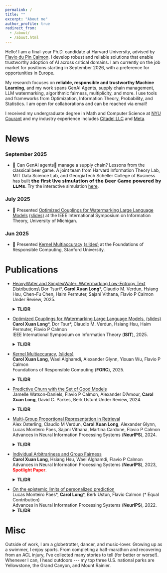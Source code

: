 ```yaml
---
permalink: /
title: ""
excerpt: "About me"
author_profile: true
redirect_from: 
  - /about/
  - /about.html
---
```

Hello! I am a final-year Ph.D. candidate at Harvard University, advised by [Flavio du Pin Calmon](http://people.seas.harvard.edu/~flavio/). I develop robust and reliable solutions that enable trustworthy adoption of AI across critical domains. I am currently on the job market for positions starting in September 2026, with a preference for opportunities in Europe.

My research focuses on **reliable, responsible and trustworthy Machine Learning**, and my work spans GenAI Agents, supply chain management, LLM watermarking, algorithmic fairness, multiplicity, and more. I use tools and frameworks from Optimization, Information Theory, Probability, and Statistics. 
I am open for collaborations and can be reached via email!


I received my undergraduate degree in Math and Computer Science at [NYU Courant](https://cims.nyu.edu/dynamic/) and my industry experience includes [Citadel LLC](https://www.citadel.com) and [Meta](https://about.meta.com).

# News 

### September 2025
- 🚀 Can GenAI agents🤖 manage a supply chain? Lessons from the classical beer game. A joint team from Harvard Information Theory Lab, MIT Data Science Lab, and GeorgiaTech Scheller College of Business has built 𝘁𝗵𝗲 𝗳𝗶𝗿𝘀𝘁 𝗹𝗶𝘃𝗲 𝘀𝗶𝗺𝘂𝗹𝗮𝘁𝗶𝗼𝗻 𝗼𝗳 𝘁𝗵𝗲 𝗕𝗲𝗲𝗿 𝗚𝗮𝗺𝗲 𝗽𝗼𝘄𝗲𝗿𝗲𝗱 𝗯𝘆 𝗟𝗟𝗠𝘀.  Try the interactive simulation [here](https://infotheorylab.github.io/beer-game/).

### July 2025 
- 🎤 Presented [Optimized Couplings for Watermarking Large Language Models](https://openreview.net/pdf?id=Lnij8CaFFO) [(slides)](https://drive.google.com/file/d/1saeZGgbkPrfPqT27g1ZuH94EyA5nYcwK/view?usp=sharing) at the IEEE International Symposium on Information Theory, University of Michigan.

### Jun 2025
- 🎤 Presented [Kernel Multiaccuracy](https://drops.dagstuhl.de/storage/00lipics/lipics-vol329-forc2025/LIPIcs.FORC.2025.7/LIPIcs.FORC.2025.7.pdf) [(slides)](https://drive.google.com/file/d/10pvZUYim2P6dt-fN83yG5ugle4DBKDMT/view?usp=sharing) at the Foundations of Responsible Computing, Stanford University.


# Publications 
- [HeavyWater and SimplexWater: Watermarking Low-Entropy Text Distributions](https://arxiv.org/pdf/2506.06409?)\
Dor Tsur\*, **Carol Xuan Long**\*, Claudio M. Verdun, Hsiang Hsu, Chen-Fu Chen, Haim Permuter, Sajani Vithana, Flavio P Calmon\
Under Review, 2025.
  <details><summary><strong>TL/DR</strong></summary>
  <p>Our goal is to design watermarks that optimally use side information to maximize detection accuracy and minmize distortion of generated text. We propose two watermarks **HeavyWater** and **SimplexWater** that achieve SOTA performance. Our theoretical analysis also reveals surprising new connections between LLM watermarking and **coding theory**.</p>
  </details>

- [Optimized Couplings for Watermarking Large Language Models](https://openreview.net/pdf?id=Lnij8CaFFO), [(slides)](https://drive.google.com/file/d/1saeZGgbkPrfPqT27g1ZuH94EyA5nYcwK/view?usp=sharing)\
**Carol Xuan Long**\*, Dor Tsur\*, Claudio M. Verdun, Hsiang Hsu, Haim Permuter, Flavio P Calmon\
IEEE International Symposium on Information Theory (**ISIT**), 2025.
  <details><summary><strong>TL/DR</strong></summary>
  <p>We argue that a key component in watermark design is generating a coupling between the side information shared with the watermark detector and a random partition of the LLM vocabulary. Our analysis identifies the optimal coupling and randomization strategy under the worst-case LLM next-token distribution that satisfies a min-entropy constraint. We propose the **Correlated-Channel watermarking scheme** --- a closed-form scheme that achieve high detection at zero distortion.</p>
  </details>

- [Kernel Multiaccuracy](https://drops.dagstuhl.de/storage/00lipics/lipics-vol329-forc2025/LIPIcs.FORC.2025.7/LIPIcs.FORC.2025.7.pdf), [(slides)](https://drive.google.com/file/d/10pvZUYim2P6dt-fN83yG5ugle4DBKDMT/view?usp=sharing)\
**Carol Xuan Long**, Wael Alghamdi, Alexander Glynn, Yixuan Wu, Flavio P Calmon\
Foundations of Responsible Computing (**FORC**), 2025.
  <details><summary><strong>TL/DR</strong></summary>
  <p>We connect multi-group notions with *Integral Probability Metrics*, and propose **KMAcc** --- a non-iterative, one-step optimization to correct multiaccuracy errors in the kernel space.</p>
  </details>

- [Predictive Churn with the Set of Good Models](https://arxiv.org/pdf/2402.07745)\
Jamelle Watson-Daniels, Flavio P Calmon, Alexander D’Amour, **Carol Xuan Long**, David C. Parkes, Berk Ustun\ 
Under Review, 2024.
  <details><summary><strong>TL/DR</strong></summary>
  <p>We study the effect of predictive churn - flip in predictions over ML model updates - through the lens of predictive multiplicity – i.e., the prevalence of conflicting predictions over the set of near-optimal models (the ε-Rashomon set). </p>
  </details>

- [Multi-Group Proportional Representation in Retrieval](https://openreview.net/pdf?id=BRZYhVHvSg)\
Alex Osterling, Claudio M Verdun, **Carol Xuan Long**, Alexander Glynn, Lucas Monteiro Paes, Sajani Vithana, Martina Cardone, Flavio P Calmon\
Advances in Neural Information Processing Systems (**NeurIPS**), 2024.
  <details><summary><strong>TL/DR</strong></summary>
  <p>We introduce Multi-Group Proportional Representation (MPR), a novel metric that measures representation across intersectional groups. We propose practical methods and algorithms for estimating and ensuring MPR in image retrieval, with minimal compromise in retrieval accuracy. </p>
  </details>

- [Individual Arbitrariness and Group Fairness](https://openreview.net/pdf?id=nzkWhoXUpv)\
**Carol Xuan Long**, Hsiang Hsu, Wael Alghamdi, Flavio P Calmon\
Advances in Neural Information Processing Systems (**NeurIPS**), 2023, <span style="color:red">**Spotlight Paper**</span>.
  <details><summary><strong>TL/DR</strong></summary>
  <p>Fairness interventions in machine learning optimized solely for group fairness and accuracy can exacerbate predictive multiplicity. A third axis of ``arbitrariness'' should be considered when deploying models to aid decision-making in applications of individual-level impact. </p>
  </details>

<!-- <pre><code>
@inproceedings{long2023individual,
  title={Individual Arbitrariness and Group Fairness},
  author={Long, Carol Xuan and Hsu, Hsiang and Alghamdi, Wael and Calmon, Flavio},
  booktitle={Thirty-seventh Conference on Neural Information Processing Systems},
  year={2023}
}</code></pre> -->

- [On the epistemic limits of personalized prediction](https://scholar.google.com/citations?view_op=view_citation&hl=en&user=DGQASc8AAAAJ&citation_for_view=DGQASc8AAAAJ:d1gkVwhDpl0C)\
Lucas Monteiro Paes\*, **Carol Long**\*, Berk Ustun, Flavio Calmon (* Equal Contribution)\
Advances in Neural Information Processing Systems (**NeurIPS**), 2022.
  <details><summary><strong>TL/DR</strong></summary>
  <p>It is impossible to reliably verify that a personalized classifier with $k \geq 19$ binary group attributes will benefit every group that provides personal data using a dataset of $n = 8 × 10^9$ samples – one for each person in the world. </p>
  </details>


<!-- <pre><code>
@article{monteiro2022epistemic,
  title={On the epistemic limits of personalized prediction},
  author={Monteiro Paes, Lucas and Long, Carol and Ustun, Berk and Calmon, Flavio},
  journal={Advances in Neural Information Processing Systems},
  volume={35},
  pages={1979--1991},
  year={2022}
}</code></pre> -->

# Misc
Outside of work, I am a globetrotter, dancer, and music-lover. Growing up as a swimmer, I enjoy sports. From completing a half-marathon and recovering from an ACL injury, I’ve collected many stories to tell (for better or worse!). Whenever I can, I head outdoors --- my top three U.S. national parks are Yellowstone, the Grand Canyon, and Mount Rainier. 

<!-- Outside of work, I am a globaltrotter, dancer, and music-lover. Growing up as a swimmer, I enjoy sports. From completing a half-marathon and recovering from an ACL injury, for better or worse, I do have many stories to tell. Of course, I also love cooking Canton/Singaporean food and reading away in the comfort of home!  -->